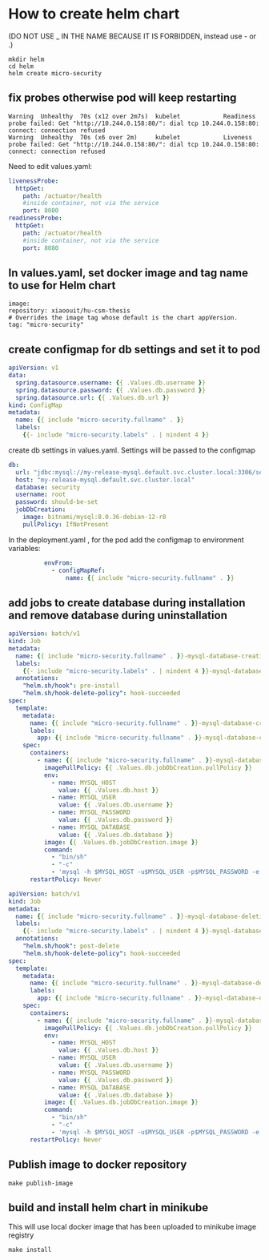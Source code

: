 # How to create helm chart
  (DO NOT USE _ IN THE NAME BECAUSE IT IS FORBIDDEN, instead use - or .)
```shell
mkdir helm
cd helm 
helm create micro-security
```


## fix probes otherwise pod will keep restarting
```text
Warning  Unhealthy  70s (x12 over 2m7s)  kubelet            Readiness probe failed: Get "http://10.244.0.158:80/": dial tcp 10.244.0.158:80: connect: connection refused
Warning  Unhealthy  70s (x6 over 2m)     kubelet            Liveness probe failed: Get "http://10.244.0.158:80/": dial tcp 10.244.0.158:80: connect: connection refused
```
Need to edit values.yaml:
```yaml
livenessProbe:
  httpGet:
    path: /actuator/health
    #inside container, not via the service
    port: 8080
readinessProbe:
  httpGet:
    path: /actuator/health
    #inside container, not via the service
    port: 8080
```




## In values.yaml, set docker image and tag name to use for Helm chart
```
image:
repository: xiaoouit/hu-csm-thesis
# Overrides the image tag whose default is the chart appVersion.
tag: "micro-security"
```


## create configmap for db settings and set it to pod
```yaml
apiVersion: v1
data:
  spring.datasource.username: {{ .Values.db.username }}
  spring.datasource.password: {{ .Values.db.password }}
  spring.datasource.url: {{ .Values.db.url }}
kind: ConfigMap
metadata:
  name: {{ include "micro-security.fullname" . }}
  labels:
    {{- include "micro-security.labels" . | nindent 4 }}
```

create db settings in values.yaml. Settings will be passed to the configmap
```yaml
db:
  url: "jdbc:mysql://my-release-mysql.default.svc.cluster.local:3306/security?useUnicode=true&characterEncoding=utf-8"
  host: "my-release-mysql.default.svc.cluster.local"
  database: security
  username: root
  password: should-be-set
  jobDbCreation:
    image: bitnami/mysql:8.0.36-debian-12-r8
    pullPolicy: IfNotPresent
```

In the deployment.yaml , for the pod add the configmap to environment variables:
```yaml
          envFrom:
            - configMapRef:
                name: {{ include "micro-security.fullname" . }}

```

## add jobs to create database during installation and remove database during uninstallation

```yaml
apiVersion: batch/v1
kind: Job
metadata:
  name: {{ include "micro-security.fullname" . }}-mysql-database-creation
  labels:
    {{- include "micro-security.labels" . | nindent 4 }}-mysql-database-creation
  annotations:
    "helm.sh/hook": pre-install
    "helm.sh/hook-delete-policy": hook-succeeded
spec:
  template:
    metadata:
      name: {{ include "micro-security.fullname" . }}-mysql-database-creation
      labels:
        app: {{ include "micro-security.fullname" . }}-mysql-database-creation
    spec:
      containers:
        - name: {{ include "micro-security.fullname" . }}-mysql-database-creation
          imagePullPolicy: {{ .Values.db.jobDbCreation.pullPolicy }}
          env:
            - name: MYSQL_HOST
              value: {{ .Values.db.host }}
            - name: MYSQL_USER
              value: {{ .Values.db.username }}
            - name: MYSQL_PASSWORD
              value: {{ .Values.db.password }}
            - name: MYSQL_DATABASE
              value: {{ .Values.db.database }}
          image: {{ .Values.db.jobDbCreation.image }}
          command:
            - "bin/sh"
            - "-c"
            - 'mysql -h $MYSQL_HOST -u$MYSQL_USER -p$MYSQL_PASSWORD -e "CREATE DATABASE $MYSQL_DATABASE  ;" '
      restartPolicy: Never
```


```yaml
apiVersion: batch/v1
kind: Job
metadata:
  name: {{ include "micro-security.fullname" . }}-mysql-database-deletion
  labels:
    {{- include "micro-security.labels" . | nindent 4 }}-mysql-database-deletion
  annotations:
    "helm.sh/hook": post-delete
    "helm.sh/hook-delete-policy": hook-succeeded
spec:
  template:
    metadata:
      name: {{ include "micro-security.fullname" . }}-mysql-database-deletion
      labels:
        app: {{ include "micro-security.fullname" . }}-mysql-database-deletion
    spec:
      containers:
        - name: {{ include "micro-security.fullname" . }}-mysql-database-deletion
          imagePullPolicy: {{ .Values.db.jobDbCreation.pullPolicy }}
          env:
            - name: MYSQL_HOST
              value: {{ .Values.db.host }}
            - name: MYSQL_USER
              value: {{ .Values.db.username }}
            - name: MYSQL_PASSWORD
              value: {{ .Values.db.password }}
            - name: MYSQL_DATABASE
              value: {{ .Values.db.database }}
          image: {{ .Values.db.jobDbCreation.image }}
          command:
            - "bin/sh"
            - "-c"
            - 'mysql -h $MYSQL_HOST -u$MYSQL_USER -p$MYSQL_PASSWORD -e "DROP DATABASE $MYSQL_DATABASE  ;" '
      restartPolicy: Never
```

## Publish image to docker repository
```shell
make publish-image
```

## build and install helm chart in minikube
This will use local docker image that has been uploaded to minikube image registry
```shell
make install
```

 